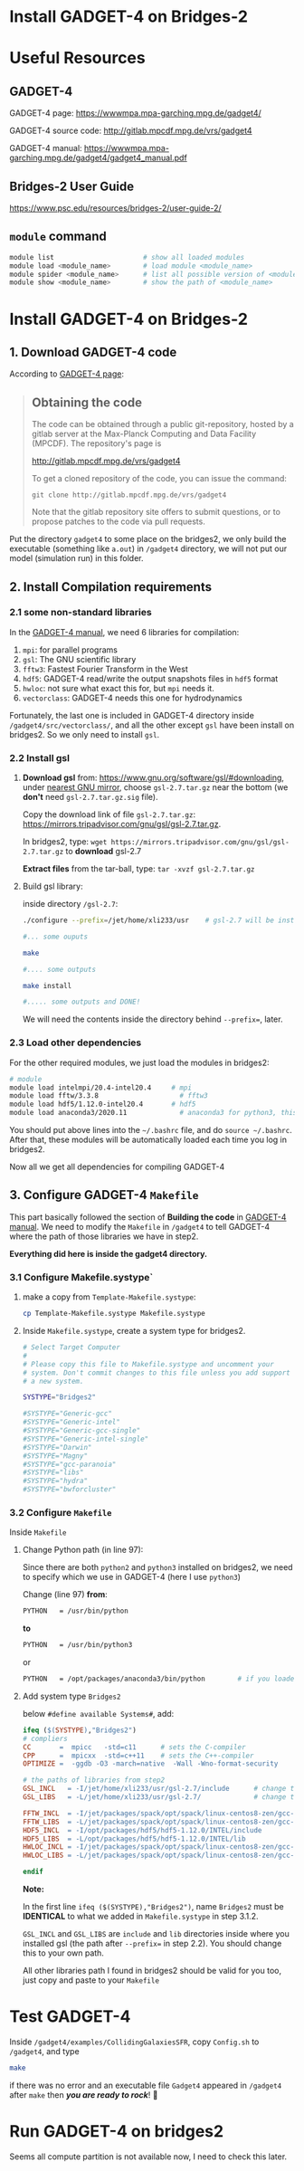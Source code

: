# Install GADGET-4 on Bridges-2

# Useful Resources

## GADGET-4

GADGET-4 page: https://wwwmpa.mpa-garching.mpg.de/gadget4/

GADGET-4 source code: http://gitlab.mpcdf.mpg.de/vrs/gadget4

GADGET-4 manual: https://wwwmpa.mpa-garching.mpg.de/gadget4/gadget4_manual.pdf



## Bridges-2 User Guide

https://www.psc.edu/resources/bridges-2/user-guide-2/



## `module` command

``` bash
module list                      # show all loaded modules
module load <module_name>        # load module <module_name>
module spider <module_name>      # list all possible version of <module_name>
module show <module_name>        # show the path of <module_name>
```







# Install GADGET-4 on Bridges-2

## 1. Download GADGET-4 code 

According to [GADGET-4 page]( https://wwwmpa.mpa-garching.mpg.de/gadget4/):

> ## Obtaining the code
>
> The code can be obtained through a public git-repository, hosted by a gitlab server at the Max-Planck Computing and Data Facility (MPCDF). The repository's page is
>
> http://gitlab.mpcdf.mpg.de/vrs/gadget4
>
> To get a cloned repository of the code, you can issue the command:
>
> ```
> git clone http://gitlab.mpcdf.mpg.de/vrs/gadget4
> ```
>
> Note that the gitlab repository site offers to submit questions, or to propose patches to the code via pull requests.

Put the directory `gadget4` to some place on the bridges2, we only build the executable (something like `a.out`) in `/gadget4` directory, we will not put our model (simulation run) in this folder.

## 2. Install Compilation requirements

### 2.1 some non-standard libraries

In the [GADGET-4 manual](https://wwwmpa.mpa-garching.mpg.de/gadget4/gadget4_manual.pdf), we need 6 libraries for compilation: 

1. `mpi`: for parallel programs
2. `gsl`: The GNU scientific library
3. `fftw3`: Fastest Fourier Transform in the West
4. `hdf5`: GADGET-4 read/write the output snapshots files in `hdf5` format
5. `hwloc`: not sure what exact this for,  but `mpi` needs it.
6. `vectorclass`: GADGET-4 needs this one for hydrodynamics

Fortunately, the last one is included in GADGET-4 directory inside `/gadget4/src/vectorclass/`, and all the other except `gsl` have been install on bridges2. So we only need to install `gsl`.



### 2.2 Install gsl

1. **Download gsl** from: https://www.gnu.org/software/gsl/#downloading, under [nearest GNU mirror](https://ftpmirror.gnu.org/gsl/), choose `gsl-2.7.tar.gz` near the bottom (we **don't** need `gsl-2.7.tar.gz.sig` file). 

   Copy the download link of file `gsl-2.7.tar.gz`:  https://mirrors.tripadvisor.com/gnu/gsl/gsl-2.7.tar.gz.

   In bridges2, type: `wget https://mirrors.tripadvisor.com/gnu/gsl/gsl-2.7.tar.gz` to **download** gsl-2.7

   **Extract files** from the tar-ball, type: `tar -xvzf gsl-2.7.tar.gz`

   

2. Build gsl library:

   inside directory `/gsl-2.7`:

   ``` bash
   ./configure --prefix=/jet/home/xli233/usr	# gsl-2.7 will be installed in /jet/home/xli233/usr, choose your own direcotry for this
   
   #... some ouputs
   
   make
   
   #.... some outputs
   
   make install
   
   #..... some outputs and DONE!
   ```

   We will need the contents inside the directory behind `--prefix=`, later.



###  2.3 Load other dependencies 

For the other required modules, we just load the modules in bridges2:

``` bash
# module
module load intelmpi/20.4-intel20.4		# mpi
module load fftw/3.3.8				      # fftw3
module load hdf5/1.12.0-intel20.4		# hdf5 
module load anaconda3/2020.11		      # anaconda3 for python3, this is optional
```

You should put above lines into the `~/.bashrc` file, and do `source ~/.bashrc`. After that, these modules will be automatically loaded each time you log in bridges2.



Now all we get all dependencies for compiling GADGET-4



## 3. Configure GADGET-4 `Makefile`

This part basically followed the section of **Building the code** in [GADGET-4 manual](https://wwwmpa.mpa-garching.mpg.de/gadget4/gadget4_manual.pdf). We need to modify the `Makefile` in `/gadget4` to tell GADGET-4 where the path of those libraries we have in step2. 

**Everything did here is inside the gadget4 directory.**

### 3.1 Configure Makefile.systype`

1. make a copy from `Template-Makefile.systype`:

   ``` bash
   cp Template-Makefile.systype Makefile.systype
   ```

2. Inside `Makefile.systype`, create a system type for bridges2.

   ```bash
   # Select Target Computer
   #
   # Please copy this file to Makefile.systype and uncomment your
   # system. Don't commit changes to this file unless you add support for
   # a new system.
   
   SYSTYPE="Bridges2"
   
   #SYSTYPE="Generic-gcc"
   #SYSTYPE="Generic-intel"
   #SYSTYPE="Generic-gcc-single"
   #SYSTYPE="Generic-intel-single"
   #SYSTYPE="Darwin"
   #SYSTYPE="Magny"
   #SYSTYPE="gcc-paranoia"
   #SYSTYPE="libs"
   #SYSTYPE="hydra"
   #SYSTYPE="bwforcluster"
   ```



### 3.2 Configure `Makefile`

Inside `Makefile`

1. Change Python path (in line 97):

   Since there are both `python2` and `python3` installed on bridges2, we need to specify which we use in GADGET-4 (here I use `python3`)

   Change (line 97) **from**:

   ``` bash
   PYTHON   = /usr/bin/python
   ```

   **to**

   ``` bash
   PYTHON   = /usr/bin/python3
   ```

   or

   ``` bash
   PYTHON   = /opt/packages/anaconda3/bin/python		# if you loaded anaconda3 module
   ```

2. Add system type `Bridges2`

   below `#define available Systems#`, add:

   ```makefile
   ifeq ($(SYSTYPE),"Bridges2")
   # compliers
   CC       =  mpicc   -std=c11      # sets the C-compiler
   CPP      =  mpicxx  -std=c++11    # sets the C++-compiler
   OPTIMIZE =  -ggdb -O3 -march=native  -Wall -Wno-format-security
   
   # the paths of libraries from step2
   GSL_INCL   = -I/jet/home/xli233/usr/gsl-2.7/include      # change this to your direcotries
   GSL_LIBS   = -L/jet/home/xli233/usr/gsl-2.7/             # change this to your direcotries
   
   FFTW_INCL  = -I/jet/packages/spack/opt/spack/linux-centos8-zen/gcc-8.3.1/fftw-3.3.8-bx5uvjft5olrdheauq2yqu3z5yhkmlj2/include
   FFTW_LIBS  = -L/jet/packages/spack/opt/spack/linux-centos8-zen/gcc-8.3.1/fftw-3.3.8-bx5uvjft5olrdheauq2yqu3z5yhkmlj2/lib
   HDF5_INCL  = -I/opt/packages/hdf5/hdf5-1.12.0/INTEL/include
   HDF5_LIBS  = -L/opt/packages/hdf5/hdf5-1.12.0/INTEL/lib
   HWLOC_INCL = -I/jet/packages/spack/opt/spack/linux-centos8-zen/gcc-8.3.1/hwloc-1.11.11-cwrbfukoux5el2tykg525q7gidypgunz/include
   HWLOC_LIBS = -L/jet/packages/spack/opt/spack/linux-centos8-zen/gcc-8.3.1/hwloc-1.11.11-cwrbfukoux5el2tykg525q7gidypgunz/lib
   
   endif
   ```

   **Note:**

   In the first line `ifeq ($(SYSTYPE),"Bridges2")`, name `Bridges2` must be **IDENTICAL** to what we added in `Makefile.systype` in step 3.1.2.

   `GSL_INCL` and `GSL_LIBS` are `include` and `lib` directories inside where you installed gsl (the path after `--prefix=` in step 2.2). You should change this to your own path.

   All other libraries path I found in bridges2 should be valid for you too, just copy and paste to your `Makefile`





# Test GADGET-4

Inside `/gadget4/examples/CollidingGalaxiesSFR`, copy `Config.sh` to `/gadget4`, and type

``` bash
make
```

if there was no error and an executable file `Gadget4` appeared in `/gadget4` after `make` then ***you are ready to rock***! 🤘



# Run GADGET-4 on bridges2

Seems all compute partition is not available now, I need to check this later.

